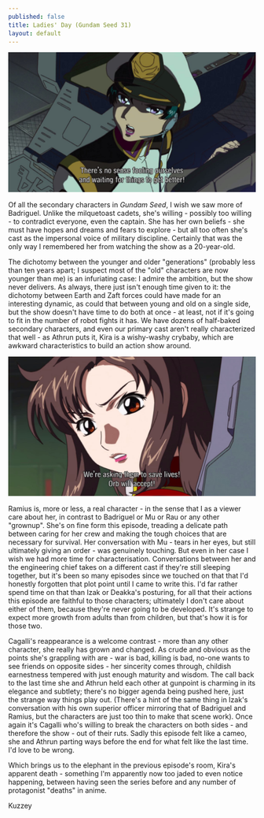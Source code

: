 ```yaml
---
published: false
title: Ladies' Day (Gundam Seed 31)
layout: default
---
```

![](/fooling.jpg)

Of all the secondary characters in *Gundam Seed*, I wish we saw more of Badriguel. Unlike the milquetoast cadets, she's willing - possibly too willing - to contradict everyone, even the captain. She has her own beliefs - she must have hopes and dreams and fears to explore - but all too often she's cast as the impersonal voice of military discipline. Certainly that was the only way I remembered her from watching the show as a 20-year-old.

The dichotomy between the younger and older "generations" (probably less than ten years apart; I suspect most of the "old" characters are now younger than me) is an infuriating case: I admire the ambition, but the show never delivers. As always, there just isn't enough time given to it: the dichotomy between Earth and Zaft forces could have made for an interesting dynamic, as could that between young and old on a single side, but the show doesn't have time to do both at once - at least, not if it's going to fit in the number of robot fights it has. We have dozens of half-baked secondary characters, and even our primary cast aren't really characterized that well - as Athrun puts it, Kira is a wishy-washy crybaby, which are awkward characteristics to build an action show around.

![](/lives.jpg)

Ramius is, more or less, a real character - in the sense that I as a viewer care about her, in contrast to Badriguel or Mu or Rau or any other "grownup". She's on fine form this episode, treading a delicate path between caring for her crew and making the tough choices that are necessary for survival. Her conversation with Mu - tears in her eyes, but still ultimately giving an order - was genuinely touching. But even in her case I wish we had more time for characterisation. Conversations between her and the engineering chief takes on a different cast if they're still sleeping together, but it's been so many episodes since we touched on that that I'd honestly forgotten that plot point until I came to write this. I'd far rather spend time on that than Izak or Deakka's posturing, for all that their actions this episode are faithful to those characters; ultimately I don't care about either of them, because they're never going to be developed. It's strange to expect more growth from adults than from children, but that's how it is for those two.

Cagalli's reappearance is a welcome contrast - more than any other character, she really has grown and changed. As crude and obvious as the points she's grappling with are - war is bad, killing is bad, no-one wants to see friends on opposite sides - her sincerity comes through, childish earnestness tempered with just enough maturity and wisdom. The call back to the last time she and Athrun held each other at gunpoint is charming in its elegance and subtlety; there's no bigger agenda being pushed here, just the strange way things play out. (There's a hint of the same thing in Izak's conversation with his own superior officer mirroring that of Badriguel and Ramius, but the characters are just too thin to make that scene work). Once again it's Cagalli who's willing to break the characters on both sides - and therefore the show - out of their ruts. Sadly this episode felt like a cameo, she and Athrun parting ways before the end for what felt like the last time. I'd love to be wrong.

Which brings us to the elephant in the previous episode's room, Kira's apparent death - something I'm apparently now too jaded to even notice happening, between having seen the series before and any number of protagonist "deaths" in anime.

Kuzzey